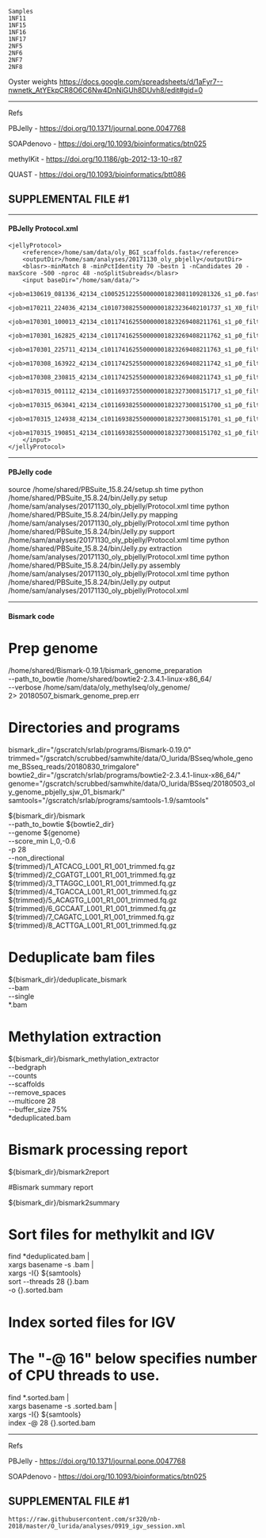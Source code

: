 
```
Samples
1NF11
1NF15
1NF16
1NF17
2NF5
2NF6
2NF7
2NF8
```

Oyster weights
https://docs.google.com/spreadsheets/d/1aFyr7--nwnetk_AtYEkpCR8O6C6Nw4DnNiGUh8DUvh8/edit#gid=0

---




Refs

PBJelly - https://doi.org/10.1371/journal.pone.0047768

SOAPdenovo - https://doi.org/10.1093/bioinformatics/btn025

methylKit - https://doi.org/10.1186/gb-2012-13-10-r87

QUAST - https://doi.org/10.1093/bioinformatics/btt086



## SUPPLEMENTAL FILE #1

---

#### PBJelly Protocol.xml
```
<jellyProtocol>
    <reference>/home/sam/data/oly_BGI_scaffolds.fasta</reference>  
    <outputDir>/home/sam/analyses/20171130_oly_pbjelly</outputDir>
    <blasr>-minMatch 8 -minPctIdentity 70 -bestn 1 -nCandidates 20 -maxScore -500 -nproc 48 -noSplitSubreads</blasr>
    <input baseDir="/home/sam/data/">
        <job>m130619_081336_42134_c100525122550000001823081109281326_s1_p0.fastq</job>
        <job>m170211_224036_42134_c101073082550000001823236402101737_s1_X0_filtered_subreads.fastq</job>
	<job>m170301_100013_42134_c101174162550000001823269408211761_s1_p0_filtered_subreads.fastq</job>
	<job>m170301_162825_42134_c101174162550000001823269408211762_s1_p0_filtered_subreads.fastq</job>
	<job>m170301_225711_42134_c101174162550000001823269408211763_s1_p0_filtered_subreads.fastq</job>
	<job>m170308_163922_42134_c101174252550000001823269408211742_s1_p0_filtered_subreads.fastq</job>
	<job>m170308_230815_42134_c101174252550000001823269408211743_s1_p0_filtered_subreads.fastq</job>
	<job>m170315_001112_42134_c101169372550000001823273008151717_s1_p0_filtered_subreads.fastq</job>
	<job>m170315_063041_42134_c101169382550000001823273008151700_s1_p0_filtered_subreads.fastq</job>
	<job>m170315_124938_42134_c101169382550000001823273008151701_s1_p0_filtered_subreads.fastq</job>
	<job>m170315_190851_42134_c101169382550000001823273008151702_s1_p0_filtered_subreads.fastq</job>
    </input>
</jellyProtocol>
```

---

#### PBJelly code

source /home/shared/PBSuite_15.8.24/setup.sh
time python /home/shared/PBSuite_15.8.24/bin/Jelly.py setup /home/sam/analyses/20171130_oly_pbjelly/Protocol.xml
time python /home/shared/PBSuite_15.8.24/bin/Jelly.py mapping /home/sam/analyses/20171130_oly_pbjelly/Protocol.xml
time python /home/shared/PBSuite_15.8.24/bin/Jelly.py support /home/sam/analyses/20171130_oly_pbjelly/Protocol.xml
time python /home/shared/PBSuite_15.8.24/bin/Jelly.py extraction /home/sam/analyses/20171130_oly_pbjelly/Protocol.xml
time python /home/shared/PBSuite_15.8.24/bin/Jelly.py assembly /home/sam/analyses/20171130_oly_pbjelly/Protocol.xml
time python /home/shared/PBSuite_15.8.24/bin/Jelly.py output /home/sam/analyses/20171130_oly_pbjelly/Protocol.xml



---


#### Bismark code

# Prep genome
/home/shared/Bismark-0.19.1/bismark_genome_preparation \
--path_to_bowtie /home/shared/bowtie2-2.3.4.1-linux-x86_64/ \
--verbose /home/sam/data/oly_methylseq/oly_genome/ \
2> 20180507_bismark_genome_prep.err

# Directories and programs

bismark_dir="/gscratch/srlab/programs/Bismark-0.19.0"
trimmed="/gscratch/scrubbed/samwhite/data/O_lurida/BSseq/whole_genome_BSseq_reads/20180830_trimgalore"
bowtie2_dir="/gscratch/srlab/programs/bowtie2-2.3.4.1-linux-x86_64/"
genome="/gscratch/scrubbed/samwhite/data/O_lurida/BSseq/20180503_oly_genome_pbjelly_sjw_01_bismark/"
samtools="/gscratch/srlab/programs/samtools-1.9/samtools"

${bismark_dir}/bismark \
--path_to_bowtie ${bowtie2_dir} \
--genome ${genome} \
--score_min L,0,-0.6 \
-p 28 \
--non_directional \
${trimmed}/1_ATCACG_L001_R1_001_trimmed.fq.gz \
${trimmed}/2_CGATGT_L001_R1_001_trimmed.fq.gz \
${trimmed}/3_TTAGGC_L001_R1_001_trimmed.fq.gz \
${trimmed}/4_TGACCA_L001_R1_001_trimmed.fq.gz \
${trimmed}/5_ACAGTG_L001_R1_001_trimmed.fq.gz \
${trimmed}/6_GCCAAT_L001_R1_001_trimmed.fq.gz \
${trimmed}/7_CAGATC_L001_R1_001_trimmed.fq.gz \
${trimmed}/8_ACTTGA_L001_R1_001_trimmed.fq.gz

# Deduplicate bam files

${bismark_dir}/deduplicate_bismark \
--bam \
--single \
*.bam

# Methylation extraction

${bismark_dir}/bismark_methylation_extractor \
--bedgraph \
--counts \
--scaffolds \
--remove_spaces \
--multicore 28 \
--buffer_size 75% \
*deduplicated.bam

# Bismark processing report

${bismark_dir}/bismark2report

#Bismark summary report

${bismark_dir}/bismark2summary

# Sort files for methylkit and IGV

find *deduplicated.bam | \
xargs basename -s .bam | \
xargs -I{} ${samtools} \
sort --threads 28 {}.bam \
-o {}.sorted.bam

# Index sorted files for IGV
# The "-@ 16" below specifies number of CPU threads to use.

find *.sorted.bam | \
xargs basename -s .sorted.bam | \
xargs -I{} ${samtools} \
index -@ 28 {}.sorted.bam

---

Refs

PBJelly - https://doi.org/10.1371/journal.pone.0047768

SOAPdenovo - https://doi.org/10.1093/bioinformatics/btn025

## SUPPLEMENTAL FILE #1


`https://raw.githubusercontent.com/sr320/nb-2018/master/O_lurida/analyses/0919_igv_session.xml`
